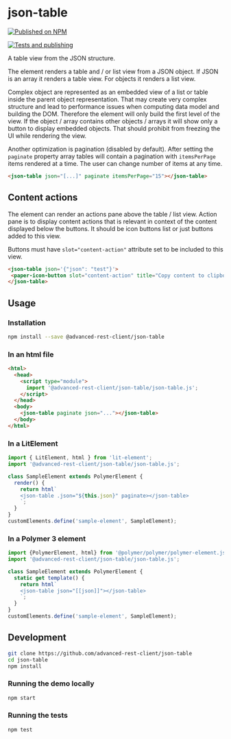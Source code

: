 # json-table

[![Published on NPM](https://img.shields.io/npm/v/@advanced-rest-client/json-table.svg)](https://www.npmjs.com/package/@advanced-rest-client/json-table)

[![Tests and publishing](https://github.com/advanced-rest-client/json-table/actions/workflows/deployment.yml/badge.svg)](https://github.com/advanced-rest-client/json-table/actions/workflows/deployment.yml)

A table view from the JSON structure.

The element renders a table and / or list view from a JSON object.
If JSON is an array it renders a table view. For objects it renders a list view.

Complex object are represented as an embedded view of a list or table inside the parent object
representation. That may create very complex structure and lead to performance issues when computing
data model and building the DOM. Therefore the element will only build the first level of the view.
If the object / array contains other objects / arrays it will show only a button to display embedded
objects. That should prohibit from freezing the UI while rendering the view.

Another optimization is pagination (disabled by default). After setting the `paginate` property
array tables will contain a pagination with `itemsPerPage` items rendered at a time. The user can
change number of items at any time.

```html
<json-table json="[...]" paginate itemsPerPage="15"></json-table>
```

## Content actions

The element can render an actions pane above the table / list view. Action pane is to
display content actions that is relevant in context of the content displayed
below the buttons. It should be icon buttons list or just buttons added to this view.

Buttons must have `slot="content-action"` attribute set to be included to this view.

```html
<json-table json='{"json": "test"}'>
 <paper-icon-button slot="content-action" title="Copy content to clipboard" icon="arc:content-copy"></paper-icon-button>
</json-table>
```

## Usage

### Installation

```sh
npm install --save @advanced-rest-client/json-table
```

### In an html file

```html
<html>
  <head>
    <script type="module">
      import '@advanced-rest-client/json-table/json-table.js';
    </script>
  </head>
  <body>
    <json-table paginate json="..."></json-table>
  </body>
</html>
```

### In a LitElement

```js
import { LitElement, html } from 'lit-element';
import '@advanced-rest-client/json-table/json-table.js';

class SampleElement extends PolymerElement {
  render() {
    return html`
    <json-table .json="${this.json}" paginate></json-table>
    `;
  }
}
customElements.define('sample-element', SampleElement);
```

### In a Polymer 3 element

```js
import {PolymerElement, html} from '@polymer/polymer/polymer-element.js';
import '@advanced-rest-client/json-table/json-table.js';

class SampleElement extends PolymerElement {
  static get template() {
    return html`
    <json-table json="[[json]]"></json-table>
    `;
  }
}
customElements.define('sample-element', SampleElement);
```

## Development

```sh
git clone https://github.com/advanced-rest-client/json-table
cd json-table
npm install
```

### Running the demo locally

```sh
npm start
```

### Running the tests

```sh
npm test
```
